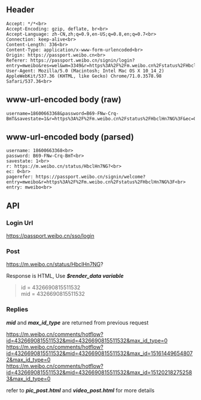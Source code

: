 ## Header
    Accept: */*<br>
    Accept-Encoding: gzip, deflate, br<br>
    Accept-Language: zh-CN,zh;q=0.9,en-US;q=0.8,en;q=0.7<br>
    Connection: keep-alive<br>
    Content-Length: 336<br>
    Content-Type: application/x-www-form-urlencoded<br>
    Origin: https://passport.weibo.cn<br>
    Referer: https://passport.weibo.cn/signin/login?entry=mweibo&res=wel&wm=3349&r=https%3A%2F%2Fm.weibo.cn%2Fstatus%2FHbclHn7NG%3F<br>
    User-Agent: Mozilla/5.0 (Macintosh; Intel Mac OS X 10_14_2) AppleWebKit/537.36 (KHTML, like Gecko) Chrome/71.0.3578.98 Safari/537.36<br>

## www-url-encoded body (raw)
    username=18600663368&password=B69-FNw-Crq-BmT&savestate=1&r=https%3A%2F%2Fm.weibo.cn%2Fstatus%2FHbclHn7NG%3F&ec=0&pagerefer=https%3A%2F%2Fpassport.weibo.cn%2Fsignin%2Fwelcome%3Fentry%3Dmweibo%26r%3Dhttps%253A%252F%252Fm.weibo.cn%252Fstatus%252FHbclHn7NG%253F&entry=mweibo&wentry=&loginfrom=&client_id=&code=&qq=&mainpageflag=1&hff=&hfp=

## www-url-encoded body (parsed)
    username: 18600663368<br>
    password: B69-FNw-Crq-BmT<br>
    savestate: 1<br>
    r: https://m.weibo.cn/status/HbclHn7NG?<br>
    ec: 0<br>
    pagerefer: https://passport.weibo.cn/signin/welcome?entry=mweibo&r=https%3A%2F%2Fm.weibo.cn%2Fstatus%2FHbclHn7NG%3F<br>
    entry: mweibo<br>


## API
### Login Url
https://passport.weibo.cn/sso/login

### Post
https://m.weibo.cn/status/HbclHn7NG?

Response is HTML, Use ***$render_data variable***<br>
>id = 4326690815511532<br>
>mid = 4326690815511532<br>

### Replies
***mid*** and ***max_id_type*** are returned from previous request

https://m.weibo.cn/comments/hotflow?id=4326690815511532&mid=4326690815511532&max_id_type=0<br>
https://m.weibo.cn/comments/hotflow?id=4326690815511532&mid=4326690815511532&max_id=151614496548072&max_id_type=0<br>
https://m.weibo.cn/comments/hotflow?id=4326690815511532&mid=4326690815511532&max_id=151202182752583&max_id_type=0<br>

refer to ***pic_post.html*** and ***video_post.html*** for more details